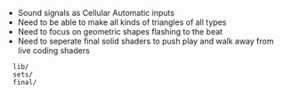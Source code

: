 - Sound signals as Cellular Automatic inputs 
- Need to be able to make all kinds of triangles of all types
- Need to focus on geometric shapes flashing to the beat
- Need to seperate final solid shaders to push play and walk away from live coding shaders
```
  lib/
  sets/
  final/
```
